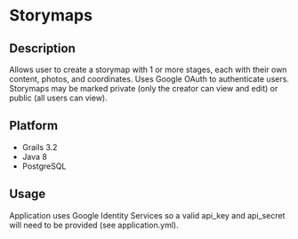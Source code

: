 Storymaps
=========

## Description

Allows user to create a storymap with 1 or more stages, each with their own content, photos, and coordinates.  Uses Google OAuth to authenticate users.  Storymaps may be marked private (only the creator can view and edit) or public (all users can view).

## Platform

* Grails 3.2
* Java 8
* PostgreSQL

## Usage

Application uses Google Identity Services so a valid api_key and api_secret will need to be provided (see application.yml).